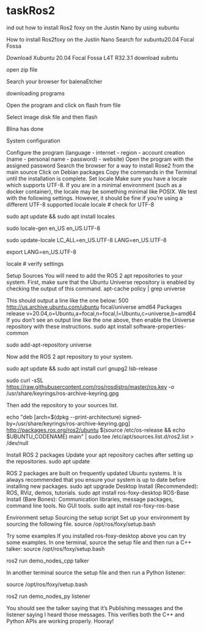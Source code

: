 # taskRos2
ind out how to install Ros2 foxy on the Justin Nano by using xubuntu

How to install Ros2foxy on the Justin Nano
Search for xubuntu20.04 Focal Fossa

Download Xubuntu 20.04 Focal Fossa L4T R32.3.1 download xubntu

open zip file

Search your browser for balenaEtcher

downloading programs

Open the program and click on flash from file

Select image disk file and then flash

Blina has done

System configuration

Configure the program (language - internet - region - account creation (name - personal name - password) - website)
Open the program with the assigned password
Search the browser for a way to install Rose2 from the main source
Click on Debian packages
Copy the commands in the Terminal until the installation is complete.
Set locale
Make sure you have a locale which supports UTF-8. If you are in a minimal environment (such as a docker container), the locale may be something minimal like POSIX. We test with the following settings. However, it should be fine if you’re using a different UTF-8 supported locale
locale # check for UTF-8

sudo apt update && sudo apt install locales

sudo locale-gen en_US en_US.UTF-8

sudo update-locale LC_ALL=en_US.UTF-8 LANG=en_US.UTF-8

export LANG=en_US.UTF-8

locale # verify settings

Setup Sources
You will need to add the ROS 2 apt repositories to your system. First, make sure that the Ubuntu Universe repository is enabled by checking the output of this command.
apt-cache policy | grep universe

This should output a line like the one below: 500 http://us.archive.ubuntu.com/ubuntu focal/universe amd64 Packages release v=20.04,o=Ubuntu,a=focal,n=focal,l=Ubuntu,c=universe,b=amd64 If you don’t see an output line like the one above, then enable the Universe repository with these instructions.
sudo apt install software-properties-common

sudo add-apt-repository universe

Now add the ROS 2 apt repository to your system.

sudo apt update && sudo apt install curl gnupg2 lsb-release

sudo curl -sSL https://raw.githubusercontent.com/ros/rosdistro/master/ros.key -o /usr/share/keyrings/ros-archive-keyring.gpg

Then add the repository to your sources list.

echo "deb [arch=$(dpkg --print-architecture) signed-by=/usr/share/keyrings/ros-archive-keyring.gpg] http://packages.ros.org/ros2/ubuntu $(source /etc/os-release && echo $UBUNTU_CODENAME) main" | sudo tee /etc/apt/sources.list.d/ros2.list > /dev/null

Install ROS 2 packages
Update your apt repository caches after setting up the repositories.
sudo apt update

ROS 2 packages are built on frequently updated Ubuntu systems. It is always recommended that you ensure your system is up to date before installing new packages.
sudo apt upgrade Desktop Install (Recommended): ROS, RViz, demos, tutorials. sudo apt install ros-foxy-desktop ROS-Base Install (Bare Bones): Communication libraries, message packages, command line tools. No GUI tools. sudo apt install ros-foxy-ros-base

Environment setup
Sourcing the setup script
Set up your environment by sourcing the following file.
source /opt/ros/foxy/setup.bash

Try some examples
If you installed ros-foxy-desktop above you can try some examples. In one terminal, source the setup file and then run a C++ talker:
source /opt/ros/foxy/setup.bash

ros2 run demo_nodes_cpp talker

In another terminal source the setup file and then run a Python listener:

source /opt/ros/foxy/setup.bash

ros2 run demo_nodes_py listener

You should see the talker saying that it’s Publishing messages and the listener saying I heard those messages. This verifies both the C++ and Python APIs are working properly. Hooray!
